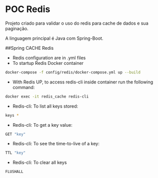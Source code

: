 # POC Redis
Projeto criado para validar o uso do redis para cache de dados e sua paginação.

A linguagem principal é Java com Spring-Boot.

##Spring CACHE Redis
- Redis configuration are in .yml files
- To startup Redis Docker container
```sh
docker-compose -f config/redis/docker-compose.yml up --build
```
- With Redis UP, to access redis-cli inside container run the following command:
```sh
docker exec -it redis_cache redis-cli
```
- Redis-cli: To list all keys stored:
```sh
keys *
```
- Redis-cli: To get a key value:
```sh
GET "key"
```
- Redis-cli: To see the time-to-live of a key:
```sh
TTL "key"
```
- Redis-cli: To clear all keys
```sh
FLUSHALL
```
